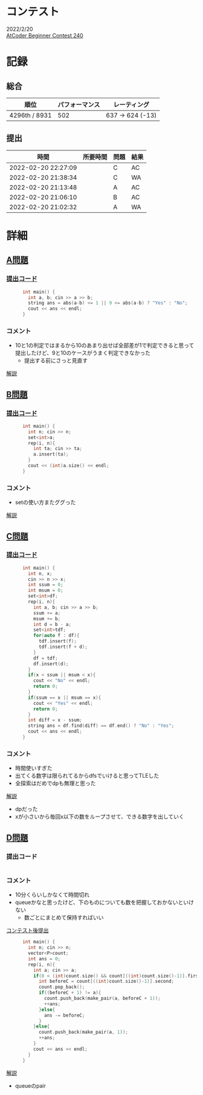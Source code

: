 # コンテスト
2022/2/20<br>
[AtCoder Beginner Contest 240](https://atcoder.jp/contests/abc240)

# 記録
## 総合
|  順位  |  パフォーマンス  | レーティング |
| ---- | ---- | ---- |
| 4296th / 8931 | 502 | 637 → 624 (-13) |

## 提出
|  時間  |  所要時間  |  問題  | 結果 |
| ---- | ---- | ---- | ---- |
| 2022-02-20 22:27:09 |  | C | AC |
| 2022-02-20 21:38:34 |  | C | WA |
| 2022-02-20 21:13:48 |  | A | AC |
| 2022-02-20 21:06:10 |  | B | AC |
| 2022-02-20 21:02:32 |  | A | WA |


# 詳細
## [A問題](https://atcoder.jp/contests/abc240/tasks/abc240_a)
### [提出コード](https://atcoder.jp/contests/abc240/submissions/29519145)
```c++
      int main() {
        int a, b; cin >> a >> b;
        string ans = abs(a-b) <= 1 || 9 <= abs(a-b) ? "Yes" : "No";
        cout << ans << endl;
      }
```

### コメント
* 10と1の判定ではまるから10のあまり出せば全部差が1で判定できると思って提出したけど、9と10のケースがうまく判定できなかった
    * 提出する前にさっと見直す

[解説](https://atcoder.jp/contests/abc240/editorial/3420)


## [B問題](https://atcoder.jp/contests/abc240/tasks/abc240_b)
### [提出コード](https://atcoder.jp/contests/abc240/submissions/29513127)
```c++
      int main() {
        int n; cin >> n;
        set<int>a;
        rep(i, n){
          int ta; cin >> ta;
          a.insert(ta);
        }
        cout << (int)a.size() << endl;
      }
```

### コメント
* setの使い方またググった

[解説](https://atcoder.jp/contests/abc240/editorial/3419)

## [C問題](https://atcoder.jp/contests/abc240/tasks/abc240_c)
### [提出コード](https://atcoder.jp/contests/abc240/submissions/29542594)

```c++
      int main() {
        int n, x;
        cin >> n >> x;
        int ssum = 0;
        int msum = 0;
        set<int>df;
        rep(i, n){
          int a, b; cin >> a >> b;
          ssum += a;
          msum += b;
          int d = b - a;
          set<int>tdf;
          for(auto f : df){
            tdf.insert(f);
            tdf.insert(f + d);
          }
          df = tdf;
          df.insert(d);
        }
        if(x < ssum || msum < x){
          cout << "No" << endl;
          return 0;
        }
        if(ssum == x || msum == x){
          cout << "Yes" << endl;
          return 0;
        }
        int diff = x - ssum;
        string ans = df.find(diff) == df.end() ? "No" : "Yes";
        cout << ans << endl;
      }
```

### コメント
* 時間使いすぎた
* 出てくる数字は限られてるからdfsでいけると思ってTLEした
* 全探索はだめでdpも無理と思った

[解説](https://atcoder.jp/contests/abc240/editorial/3421)

* dpだった
* xが小さいから毎回x以下の数をループさせて、できる数字を出していく


## [D問題](https://atcoder.jp/contests/abc240/tasks/abc240_d)
### 提出コード

```c++

```

### コメント
* 10分くらいしかなくて時間切れ
* queueかなと思ったけど、下のものについても数を把握しておかないといけない
    * 数ごとにまとめて保持すればいい

[コンテスト後提出](https://atcoder.jp/contests/abc240/submissions/29548218)

```c++
      int main() {
        int n; cin >> n;
        vector<P>count;
        int ans = 0;
        rep(i, n){
          int a; cin >> a;
          if(0 < (int)count.size() && count[((int)count.size()-1)].first == a){
            int beforeC = count[((int)count.size()-1)].second;
            count.pop_back();
            if((beforeC + 1) != a){
              count.push_back(make_pair(a, beforeC + 1));
              ++ans;
            }else{
              ans -= beforeC;
            }
          }else{
            count.push_back(make_pair(a, 1));
            ++ans;
          }
          cout << ans << endl;
        }
      }
```

[解説](https://atcoder.jp/contests/abc240/editorial/3424)
* queueのpair

